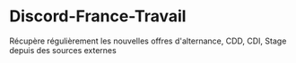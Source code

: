 # Discord-France-Travail
Récupère régulièrement les nouvelles offres d'alternance, CDD, CDI, Stage depuis des sources externes

